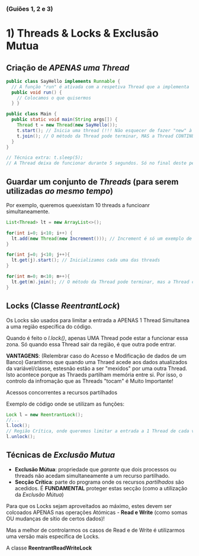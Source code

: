### (Guiões 1, 2 e 3)

# 1) Threads & Locks & Exclusão Mutua

## Criação de _APENAS uma Thread_

```java
public class SayHello implements Runnable {
  // A função "run" é ativada com a respetiva Thread que a implementa
  public void run() {
    // Colocamos o que quisermos
  } }

public class Main {
  public static void main(String args[]) {
    Thread t = new Thread(new SayHello());
    t.start(); // Inicia uma thread (!!! Não esquecer de fazer "new" à classe Thread !!!)
    t.join(); // O método da Thread pode terminar, MAS a Thread CONTINUA em MEMÓRIA
  }
}

// Técnica extra: t.sleep(5);
// A Thread deixa de funcionar durante 5 segundos. Só no final deste período de tempo, é que volta a "estar no ativo".
```

## Guardar um conjunto de _Threads_ (para serem utilizadas _ao mesmo tempo_)
Por exemplo, queremos queexistam 10 threads a funcioanr simultaneamente.

```java
List<Thread> lt = new ArrayList<>();

for(int i=0; i<10; i++) {
  lt.add(new Thread(new Increment())); // Increment é só um exemplo de uma classe Runnable
}

for(int j=0; j<10; j++){
  lt.get(j).start(); // Inicializamos cada uma das threads
}

for(int m=0; m<10; m++){
  lt.get(m).join(); // O método da Thread pode terminar, mas a Thread continua em memória
}
```

## Locks (Classe _ReentrantLock_)
Os Locks são usados para limitar a entrada a APENAS 1 Thread Simultanea a uma região específica do código.

Quando é feito o _l.lock()_, apenas UMA Thread pode estar a funcionar essa zona. Só quando essa Thread sair da região, é que outra pode entrar.

__VANTAGENS__: (Relembrar caso do Acesso e Modificação de dados de um Banco) Garantimos que quando uma Thraed acede aos dados atualizados da variável/classe, estesnão estão a ser "mexidos" por uma outra Thread. Isto acontece porque as Thraeds partilham memória entre si. Por isso, o controlo da infromação que as Threads "tocam" é Muito Importante!

Acessos concorrentes a recursos partilhados

Exemplo de código onde se utilizam as funções:
```java
Lock l = new ReentrantLock();
//...
l.lock();
// Região Crítica, onde queremos limitar a entrada a 1 Thread de cada vez
l.unlock();
```

## Técnicas de _Exclusão Mutua_

- __Exclusão Mútua__: propriedade que _garante_ que dois processos ou threads não acedam simultaneamente a um recurso partilhado. 
- __Secção Crítica__: parte do programa onde os recursos _partilhados_ são acedidos. É __FUNDAMENTAL__ proteger estas secção (como a utilização da _Exclusão Mútua_)

Para que os Locks sejam aproveitados ao máximo, estes devem ser colcoados APENAS nas operações Atómicas - __Read e Write__ (como somas OU mudanças de sítio de certos dados)!

Mas a melhor de controlarmos os casos de Read e de Write é utilizarmos uma versão mais específica de Locks.

A classe __ReentrantReadWriteLock__ 
